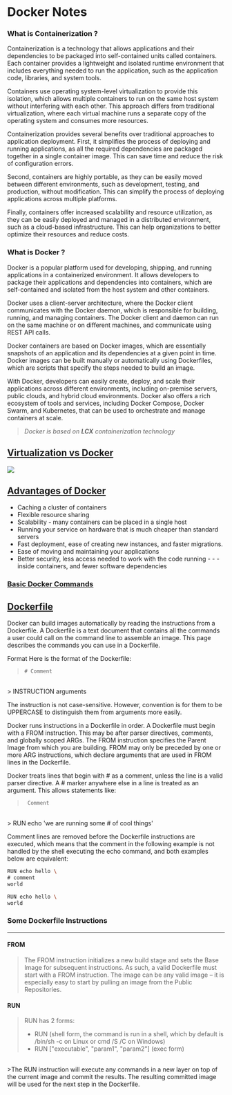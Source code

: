 # Docker Notes


### What is Containerization ?

Containerization is a technology that allows applications and their dependencies to be packaged into self-contained units called containers. Each container provides a lightweight and isolated runtime environment that includes everything needed to run the application, such as the application code, libraries, and system tools.

Containers use operating system-level virtualization to provide this isolation, which allows multiple containers to run on the same host system without interfering with each other. This approach differs from traditional virtualization, where each virtual machine runs a separate copy of the operating system and consumes more resources.

Containerization provides several benefits over traditional approaches to application deployment. First, it simplifies the process of deploying and running applications, as all the required dependencies are packaged together in a single container image. This can save time and reduce the risk of configuration errors.

Second, containers are highly portable, as they can be easily moved between different environments, such as development, testing, and production, without modification. This can simplify the process of deploying applications across multiple platforms.

Finally, containers offer increased scalability and resource utilization, as they can be easily deployed and managed in a distributed environment, such as a cloud-based infrastructure. This can help organizations to better optimize their resources and reduce costs.

### What is Docker ?

Docker is a popular platform used for developing, shipping, and running applications in a containerized environment. It allows developers to package their applications and dependencies into containers, which are self-contained and isolated from the host system and other containers.

Docker uses a client-server architecture, where the Docker client communicates with the Docker daemon, which is responsible for building, running, and managing containers. The Docker client and daemon can run on the same machine or on different machines, and communicate using REST API calls.

Docker containers are based on Docker images, which are essentially snapshots of an application and its dependencies at a given point in time. Docker images can be built manually or automatically using Dockerfiles, which are scripts that specify the steps needed to build an image.

With Docker, developers can easily create, deploy, and scale their applications across different environments, including on-premise servers, public clouds, and hybrid cloud environments. Docker also offers a rich ecosystem of tools and services, including Docker Compose, Docker Swarm, and Kubernetes, that can be used to orchestrate and manage containers at scale.

> *Docker is based on **LCX** containerization technology*

## <u>Virtualization vs Docker</u>

![](https://res.cloudinary.com/practicaldev/image/fetch/s--VoR6BpdY--/c_limit%2Cf_auto%2Cfl_progressive%2Cq_auto%2Cw_880/https://thepracticaldev.s3.amazonaws.com/i/o8gzz4378a6uokadhmsg.png)

## <u>Advantages of Docker</u>

- Caching a cluster of containers
- Flexible resource sharing
- Scalability - many containers can be placed in a single host
- Running your service on hardware that is much cheaper than standard servers
- Fast deployment, ease of creating new instances, and faster migrations.
- Ease of moving and maintaining your applications
- Better security, less access needed to work with the code running - - - inside containers, and fewer software dependencies

### <u>[Basic Docker Commands](COMMANDS.md)</u>


## <u>Dockerfile</u>

Docker can build images automatically by reading the instructions from a Dockerfile. A Dockerfile is a text document that contains all the commands a user could call on the command line to assemble an image. This page describes the commands you can use in a Dockerfile.

Format
Here is the format of the Dockerfile:


> `# Comment`
<br>
> INSTRUCTION arguments

The instruction is not case-sensitive. However, convention is for them to be UPPERCASE to distinguish them from arguments more easily.

Docker runs instructions in a Dockerfile in order. A Dockerfile must begin with a FROM instruction. This may be after parser directives, comments, and globally scoped ARGs. The FROM instruction specifies the Parent Image from which you are building. FROM may only be preceded by one or more ARG instructions, which declare arguments that are used in FROM lines in the Dockerfile.

Docker treats lines that begin with # as a comment, unless the line is a valid parser directive. A # marker anywhere else in a line is treated as an argument. This allows statements like:


> ` Comment`
<br>
> RUN echo 'we are running some # of cool things'

Comment lines are removed before the Dockerfile instructions are executed, which means that the comment in the following example is not handled by the shell executing the echo command, and both examples below are equivalent:

```sh
RUN echo hello \
# comment
world
```

```sh
RUN echo hello \
world
```
### Some Dockerfile Instructions
---
#### FROM
>The FROM instruction initializes a new build stage and sets the Base Image for subsequent instructions. As such, a valid Dockerfile must start with a FROM instruction. The image can be any valid image – it is especially easy to start by pulling an image from the Public Repositories.

#### RUN
>RUN has 2 forms:
>* RUN <command> (shell form, the command is run in a shell, which by default is /bin/sh -c on Linux or cmd /S /C on Windows)
>* RUN ["executable", "param1", "param2"] (exec form)
<br>
>The RUN instruction will execute any commands in a new layer on top of the current image and commit the results. The resulting committed image will be used for the next step in the Dockerfile.